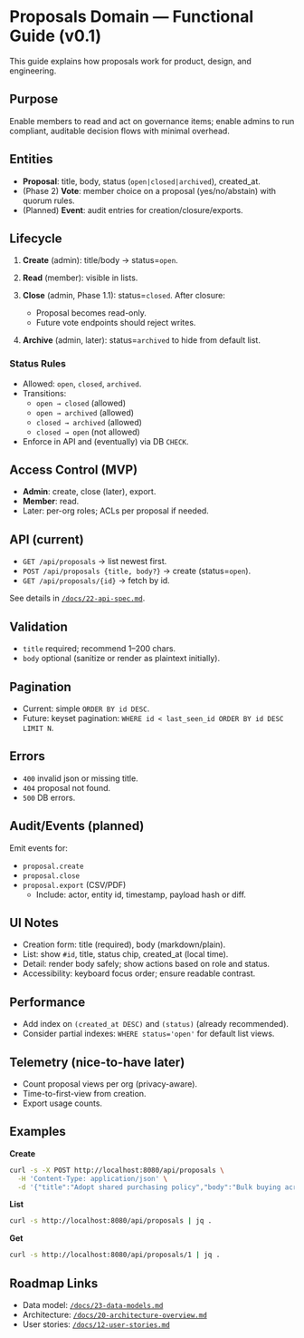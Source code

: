 # Proposals Domain — Functional Guide (v0.1)

This guide explains how proposals work for product, design, and engineering.

## Purpose

Enable members to read and act on governance items; enable admins to run compliant, auditable decision flows with minimal overhead.

## Entities

- **Proposal**: title, body, status (`open|closed|archived`), created_at.
- (Phase 2) **Vote**: member choice on a proposal (yes/no/abstain) with quorum rules.
- (Planned) **Event**: audit entries for creation/closure/exports.

## Lifecycle

1. **Create** (admin): title/body → status=`open`.
2. **Read** (member): visible in lists.
3. **Close** (admin, Phase 1.1): status=`closed`. After closure:

   - Proposal becomes read-only.
   - Future vote endpoints should reject writes.
4. **Archive** (admin, later): status=`archived` to hide from default list.

### Status Rules

- Allowed: `open`, `closed`, `archived`.
- Transitions:
  - `open → closed` (allowed)
  - `open → archived` (allowed)
  - `closed → archived` (allowed)
  - `closed → open` (not allowed)
- Enforce in API and (eventually) via DB `CHECK`.

## Access Control (MVP)

- **Admin**: create, close (later), export.
- **Member**: read.
- Later: per-org roles; ACLs per proposal if needed.

## API (current)

- `GET /api/proposals` → list newest first.
- `POST /api/proposals {title, body?}` → create (status=`open`).
- `GET /api/proposals/{id}` → fetch by id.

See details in [`/docs/22-api-spec.md`](../../22-api-spec.md).

## Validation

- `title` required; recommend 1–200 chars.
- `body` optional (sanitize or render as plaintext initially).

## Pagination

- Current: simple `ORDER BY id DESC`.
- Future: keyset pagination: `WHERE id < last_seen_id ORDER BY id DESC LIMIT N`.

## Errors

- `400` invalid json or missing title.
- `404` proposal not found.
- `500` DB errors.

## Audit/Events (planned)

Emit events for:

- `proposal.create`
- `proposal.close`
- `proposal.export` (CSV/PDF)
  - Include: actor, entity id, timestamp, payload hash or diff.

## UI Notes

- Creation form: title (required), body (markdown/plain).
- List: show `#id`, title, status chip, created_at (local time).
- Detail: render body safely; show actions based on role and status.
- Accessibility: keyboard focus order; ensure readable contrast.

## Performance

- Add index on `(created_at DESC)` and `(status)` (already recommended).
- Consider partial indexes: `WHERE status='open'` for default list views.

## Telemetry (nice-to-have later)

- Count proposal views per org (privacy-aware).
- Time-to-first-view from creation.
- Export usage counts.

## Examples

**Create**

```bash
curl -s -X POST http://localhost:8080/api/proposals \
  -H 'Content-Type: application/json' \
  -d '{"title":"Adopt shared purchasing policy","body":"Bulk buying across co-ops"}'
```

**List**

```bash
curl -s http://localhost:8080/api/proposals | jq .
```

**Get**

```bash
curl -s http://localhost:8080/api/proposals/1 | jq .
```

## Roadmap Links

- Data model: [`/docs/23-data-models.md`](../../23-data-models.md)
- Architecture: [`/docs/20-architecture-overview.md`](../../20-architecture-overview.md)
- User stories: [`/docs/12-user-stories.md`](../../12-user-stories.md)
